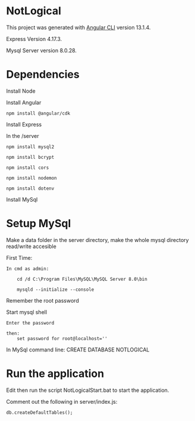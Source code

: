 # NotLogical

This project was generated with [Angular CLI](https://github.com/angular/angular-cli) version 13.1.4.

Express Version 4.17.3.

Mysql Server version 8.0.28.

# Dependencies
Install Node

Install Angular

	npm install @angular/cdk
	
Install Express

In the /server

	npm install mysql2
	
	npm install bcrypt
	
	npm install cors
	
	npm install nodemon
	
	npm install dotenv
	
Install MySql

# Setup MySql
Make a data folder in the server directory, make the whole mysql directory read/write accesible

First Time:

	In cmd as admin:
	
		cd /d C:\Program Files\MySQL\MySQL Server 8.0\bin
		
		mysqld --initialize --console
		
Remember the root password

Start mysql shell

	Enter the password
	
	then:
		set password for root@localhost=''

In MySql command line:
	CREATE DATABASE NOTLOGICAL
	
#	Run the application
Edit then run the script NotLogicalStart.bat to start the application.

Comment out the following in server/index.js:

	db.createDefaultTables();